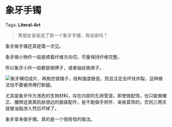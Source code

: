 # 象牙手镯

Tags: **Literal-Art**

> 男朋友爸爸送了我一个象牙手镯，我该收吗？



象牙做手镯还真是第一次见。

象牙做小物件一般是顺着纤维方向切，尽量保持纤维完整。

所以象牙小件一般都是做牌子，或者抽丝做席子。

![](https://pica.zhimg.com/50/v2-43533d605e0bc3fe5d8a1e6e98c4dcf9_720w.jpg?source=2c26e567)象牙横切成片，再掏空做镯子，结构强度极低，而且注定会环状炸裂，这种做法怕不要被师傅打断腿。

尤其是象牙作为浅色的生物材料，存在内部的孔隙管道，即使做配饰，也只能做帽正、腰牌这类离肌肤很远的服装配件，是不能做手把件、亲肤首饰的，否则三两天就被油脂渗入然后坏掉了。

象牙拿来做手镯，真的是一个很奇怪的做法。



